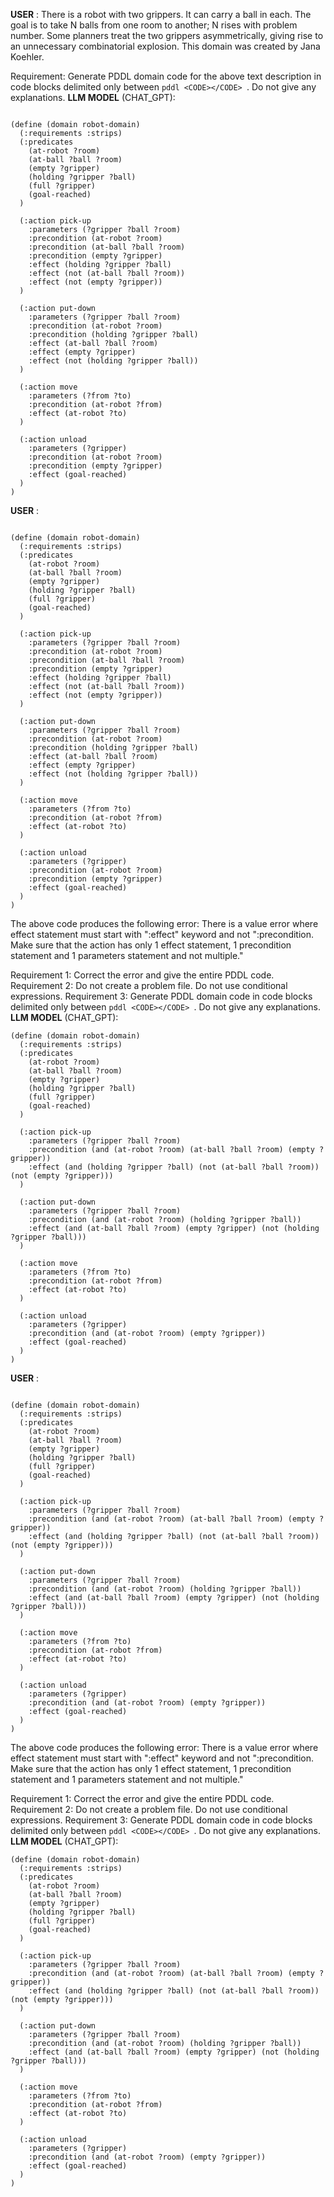 **USER** :
There is a robot with two grippers. It can carry a ball in each. The goal is to take N balls from one room to another; N rises with problem number. Some planners treat the two grippers asymmetrically, giving rise to an unnecessary combinatorial explosion. This domain was created by Jana Koehler.
 
Requirement: Generate PDDL domain code for the above text description in code blocks delimited only between ```pddl <CODE></CODE> ```. Do not give any explanations.
**LLM MODEL** (CHAT_GPT):
```pddl 

(define (domain robot-domain)
  (:requirements :strips)
  (:predicates
    (at-robot ?room)
    (at-ball ?ball ?room)
    (empty ?gripper)
    (holding ?gripper ?ball)
    (full ?gripper)
    (goal-reached)
  )
  
  (:action pick-up
    :parameters (?gripper ?ball ?room)
    :precondition (at-robot ?room)
    :precondition (at-ball ?ball ?room)
    :precondition (empty ?gripper)
    :effect (holding ?gripper ?ball)
    :effect (not (at-ball ?ball ?room))
    :effect (not (empty ?gripper))
  )
  
  (:action put-down
    :parameters (?gripper ?ball ?room)
    :precondition (at-robot ?room)
    :precondition (holding ?gripper ?ball)
    :effect (at-ball ?ball ?room)
    :effect (empty ?gripper)
    :effect (not (holding ?gripper ?ball))
  )
  
  (:action move
    :parameters (?from ?to)
    :precondition (at-robot ?from)
    :effect (at-robot ?to)
  )
  
  (:action unload
    :parameters (?gripper)
    :precondition (at-robot ?room)
    :precondition (empty ?gripper)
    :effect (goal-reached)
  )
)

```
**USER** :
```pddl

(define (domain robot-domain)
  (:requirements :strips)
  (:predicates
    (at-robot ?room)
    (at-ball ?ball ?room)
    (empty ?gripper)
    (holding ?gripper ?ball)
    (full ?gripper)
    (goal-reached)
  )
  
  (:action pick-up
    :parameters (?gripper ?ball ?room)
    :precondition (at-robot ?room)
    :precondition (at-ball ?ball ?room)
    :precondition (empty ?gripper)
    :effect (holding ?gripper ?ball)
    :effect (not (at-ball ?ball ?room))
    :effect (not (empty ?gripper))
  )
  
  (:action put-down
    :parameters (?gripper ?ball ?room)
    :precondition (at-robot ?room)
    :precondition (holding ?gripper ?ball)
    :effect (at-ball ?ball ?room)
    :effect (empty ?gripper)
    :effect (not (holding ?gripper ?ball))
  )
  
  (:action move
    :parameters (?from ?to)
    :precondition (at-robot ?from)
    :effect (at-robot ?to)
  )
  
  (:action unload
    :parameters (?gripper)
    :precondition (at-robot ?room)
    :precondition (empty ?gripper)
    :effect (goal-reached)
  )
)

```
 The above code produces the following error: There is a value error where effect statement must start with ":effect" keyword  and not ":precondition. Make sure that the action has only 1 effect statement, 1 precondition statement and 1 parameters statement  and not multiple."

 Requirement 1: Correct the error and give the entire PDDL code. 
 Requirement 2: Do not create a problem file. Do not use conditional expressions. 
 Requirement 3: Generate PDDL domain code in code blocks delimited only between ```pddl <CODE></CODE> ```. Do not give any explanations.
**LLM MODEL** (CHAT_GPT):
```pddl
(define (domain robot-domain)
  (:requirements :strips)
  (:predicates
    (at-robot ?room)
    (at-ball ?ball ?room)
    (empty ?gripper)
    (holding ?gripper ?ball)
    (full ?gripper)
    (goal-reached)
  )
  
  (:action pick-up
    :parameters (?gripper ?ball ?room)
    :precondition (and (at-robot ?room) (at-ball ?ball ?room) (empty ?gripper))
    :effect (and (holding ?gripper ?ball) (not (at-ball ?ball ?room)) (not (empty ?gripper)))
  )
  
  (:action put-down
    :parameters (?gripper ?ball ?room)
    :precondition (and (at-robot ?room) (holding ?gripper ?ball))
    :effect (and (at-ball ?ball ?room) (empty ?gripper) (not (holding ?gripper ?ball)))
  )
  
  (:action move
    :parameters (?from ?to)
    :precondition (at-robot ?from)
    :effect (at-robot ?to)
  )
  
  (:action unload
    :parameters (?gripper)
    :precondition (and (at-robot ?room) (empty ?gripper))
    :effect (goal-reached)
  )
)

```
**USER** :
```pddl

(define (domain robot-domain)
  (:requirements :strips)
  (:predicates
    (at-robot ?room)
    (at-ball ?ball ?room)
    (empty ?gripper)
    (holding ?gripper ?ball)
    (full ?gripper)
    (goal-reached)
  )
  
  (:action pick-up
    :parameters (?gripper ?ball ?room)
    :precondition (and (at-robot ?room) (at-ball ?ball ?room) (empty ?gripper))
    :effect (and (holding ?gripper ?ball) (not (at-ball ?ball ?room)) (not (empty ?gripper)))
  )
  
  (:action put-down
    :parameters (?gripper ?ball ?room)
    :precondition (and (at-robot ?room) (holding ?gripper ?ball))
    :effect (and (at-ball ?ball ?room) (empty ?gripper) (not (holding ?gripper ?ball)))
  )
  
  (:action move
    :parameters (?from ?to)
    :precondition (at-robot ?from)
    :effect (at-robot ?to)
  )
  
  (:action unload
    :parameters (?gripper)
    :precondition (and (at-robot ?room) (empty ?gripper))
    :effect (goal-reached)
  )
)

```
 The above code produces the following error: There is a value error where effect statement must start with ":effect" keyword  and not ":precondition. Make sure that the action has only 1 effect statement, 1 precondition statement and 1 parameters statement  and not multiple."

 Requirement 1: Correct the error and give the entire PDDL code. 
 Requirement 2: Do not create a problem file. Do not use conditional expressions. 
 Requirement 3: Generate PDDL domain code in code blocks delimited only between ```pddl <CODE></CODE> ```. Do not give any explanations.
**LLM MODEL** (CHAT_GPT):
```pddl
(define (domain robot-domain)
  (:requirements :strips)
  (:predicates
    (at-robot ?room)
    (at-ball ?ball ?room)
    (empty ?gripper)
    (holding ?gripper ?ball)
    (full ?gripper)
    (goal-reached)
  )
  
  (:action pick-up
    :parameters (?gripper ?ball ?room)
    :precondition (and (at-robot ?room) (at-ball ?ball ?room) (empty ?gripper))
    :effect (and (holding ?gripper ?ball) (not (at-ball ?ball ?room)) (not (empty ?gripper)))
  )
  
  (:action put-down
    :parameters (?gripper ?ball ?room)
    :precondition (and (at-robot ?room) (holding ?gripper ?ball))
    :effect (and (at-ball ?ball ?room) (empty ?gripper) (not (holding ?gripper ?ball)))
  )
  
  (:action move
    :parameters (?from ?to)
    :precondition (at-robot ?from)
    :effect (at-robot ?to)
  )
  
  (:action unload
    :parameters (?gripper)
    :precondition (and (at-robot ?room) (empty ?gripper))
    :effect (goal-reached)
  )
)

```